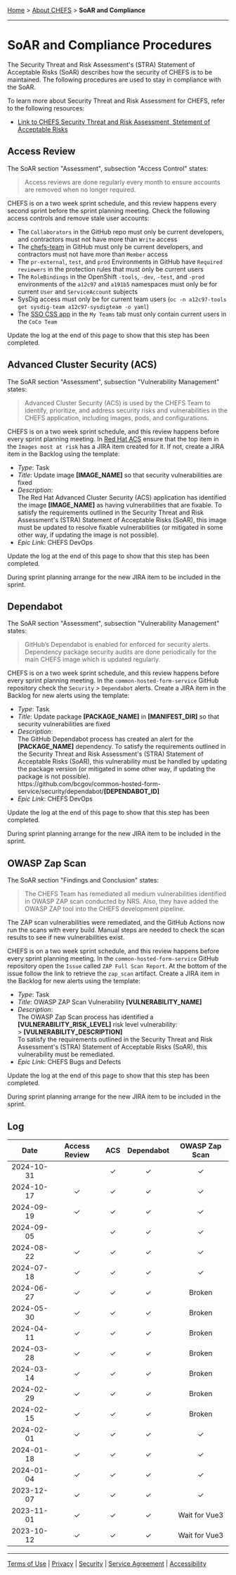 [Home](index) > [About CHEFS](About) > **SoAR and Compliance**
***

# SoAR and Compliance Procedures

The Security Threat and Risk Assessment's (STRA) Statement of Acceptable Risks (SoAR) describes how the security of CHEFS is to be maintained. The following procedures are used to stay in compliance with the SoAR.

To learn more about Security Threat and Risk Assessment for CHEFS, refer to the following resources:

* [Link to CHEFS Security Threat and Risk Assessment, Stetement of Acceptable Risks ](https://bcgov.sharepoint.com/:b:/r/teams/00003/Shared%20Documents/%F0%9F%92%BB%20General/Common%20Components/Form%20Design%20and%20Submission/STRA/SOAR%20-%20STRA001064%20%5BSept-11-2023%5D%20%5BCompleted%5D.pdf?csf=1&web=1&e=W9f8Uh)

## Access Review

The SoAR section "Assessment", subsection "Access Control" states:

> Access reviews are done regularly every month to ensure accounts are removed when no longer required.

CHEFS is on a two week sprint schedule, and this review happens every second sprint before the sprint planning meeting. Check the following access controls and remove stale user accounts:

- The `Collaborators` in the GitHub repo must only be current developers, and contractors must not have more than `Write` access
- The [chefs-team](https://github.com/orgs/bcgov/teams/chefs-team) in GitHub must only be current developers, and contractors must not have more than `Member` access
- The `pr-external`, `test`, and `prod` Environments in GitHub have `Required reviewers` in the protection rules that must only be current users
- The `RoleBindings` in the OpenShift `-tools`, `-dev`, `-test`, and `-prod` environments of the `a12c97` and `a191b5` namespaces must only be for current `User` and `ServiceAccount` subjects
- SysDig access must only be for current team users (`oc -n a12c97-tools get sysdig-team a12c97-sysdigteam -o yaml`)
- The [SSO CSS app](https://bcgov.github.io/sso-requests) in the `My Teams` tab must only contain current users in the `CoCo Team`
<!--
#### TODO:
- api.gov.bc.ca
- Discord?
- Confluence/JIRA
- S3
-->

Update the log at the end of this page to show that this step has been completed.

## Advanced Cluster Security (ACS)

The SoAR section "Assessment", subsection "Vulnerability Management" states:

> Advanced Cluster Security (ACS) is used by the CHEFS Team to identify, prioritize, and address security risks and vulnerabilities in the CHEFS application, including images, pods, and configurations.

CHEFS is on a two week sprint schedule, and this review happens before every sprint planning meeting. In [Red Hat ACS](https://acs.developer.gov.bc.ca) ensure that the top item in the `Images most at risk` has a JIRA item created for it. If not, create a JIRA item in the Backlog using the template:

- _Type_: Task
- _Title_: Update image **[IMAGE_NAME]** so that security vulnerabilities are fixed
- _Description_:<br>The Red Hat Advanced Cluster Security (ACS) application has identified the image **[IMAGE_NAME]** as having vulnerabilities that are fixable. To satisfy the requirements outlined in the Security Threat and Risk Assessment's (STRA) Statement of Acceptable Risks (SoAR), this image must be updated to resolve fixable vulnerabilities (or mitigated in some other way, if updating the image is not possible).
- _Epic Link_: CHEFS DevOps

Update the log at the end of this page to show that this step has been completed.

During sprint planning arrange for the new JIRA item to be included in the sprint.

## Dependabot

The SoAR section "Assessment", subsection "Vulnerability Management" states:

> GitHub’s Dependabot is enabled for enforced for security alerts. Dependency package security audits are done periodically for the main CHEFS image which is updated regularly.

CHEFS is on a two week sprint schedule, and this review happens before every sprint planning meeting. In the `common-hosted-form-service` GitHub repository check the `Security` > `Dependabot` alerts. Create a JIRA item in the Backlog for new alerts using the template:

- _Type_: Task
- _Title_: Update package **[PACKAGE_NAME]** in **[MANIFEST_DIR]** so that security vulnerabilities are fixed 
- _Description_:<br>The GitHub Dependabot process has created an alert for the **[PACKAGE_NAME]** dependency. To satisfy the requirements outlined in the Security Threat and Risk Assessment's (STRA) Statement of Acceptable Risks (SoAR), this vulnerability must be handled by updating the package version (or mitigated in some other way, if updating the package is not possible).<br>
  ht<workaround>tps://gi</workaround>thub.com/bcgov/common-hosted-form-service/security/dependabot/**[DEPENDABOT_ID]**
- _Epic Link_: CHEFS DevOps

Update the log at the end of this page to show that this step has been completed.

During sprint planning arrange for the new JIRA item to be included in the sprint.

## OWASP Zap Scan

The SoAR section "Findings and Conclusion" states:

> The CHEFS Team has remediated all medium vulnerabilities identified in OWASP ZAP scan conducted by NRS. Also, they have added the OWASP ZAP tool into the CHEFS development pipeline.

The ZAP scan vulnerabilities were remediated, and the GitHub Actions now run the scans with every build. Manual steps are needed to check the scan results to see if new vulnerabilities exist.

CHEFS is on a two week sprint schedule, and this review happens before every sprint planning meeting. In the `common-hosted-form-service` GitHub repository open the `Issue` called `ZAP Full Scan Report`. At the bottom of the issue follow the link to retrieve the `zap_scan` artifact. Create a JIRA item in the Backlog for new alerts using the template:

- _Type_: Task
- _Title_: OWASP ZAP Scan Vulnerability **[VULNERABILITY_NAME]**
- _Description_:<br>The OWASP Zap Scan process has identified a **[VULNERABILITY_RISK_LEVEL]** risk level vulnerability:<br>
  \> **[VULNERABILITY_DESCRIPTION]**<br>
  To satisfy the requirements outlined in the Security Threat and Risk Assessment's (STRA) Statement of Acceptable Risks (SoAR), this vulnerability must be remediated.
- _Epic Link_: CHEFS Bugs and Defects

Update the log at the end of this page to show that this step has been completed.

During sprint planning arrange for the new JIRA item to be included in the sprint.

## Log

<!-- NOTE: The log is in reverse order by date (newest at top) -->
|Date|Access Review|ACS|Dependabot|OWASP Zap Scan|
|:---:|:---:|:---:|:---:|:---:|
|2024-10-31||&check;|&check;|&check;|
|2024-10-17|&check;|&check;|&check;|&check;|
|2024-09-19|&check;|&check;|&check;|&check;|
|2024-09-05||&check;|&check;|&check;|
|2024-08-22|&check;|&check;|&check;|&check;|
|2024-07-18|&check;|&check;|&check;|&check;|
|2024-06-27|&check;|&check;|&check;|Broken|
|2024-05-30|&check;|&check;|&check;|Broken|
|2024-04-11|&check;|&check;|&check;|Broken|
|2024-03-28|&check;|&check;|&check;|Broken|
|2024-03-14|&check;|&check;|&check;|Broken|
|2024-02-29|&check;|&check;|&check;|Broken|
|2024-02-15|&check;|&check;|&check;|Broken|
|2024-02-01|&check;|&check;|&check;|&check;|
|2024-01-18|&check;|&check;|&check;|&check;|
|2024-01-04|&check;|&check;|&check;|&check;|
|2023-12-07|&check;|&check;|&check;|&check;|
|2023-11-01|&check;|&check;|&check;|Wait for Vue3|
|2023-10-12|&check;|&check;|&check;|Wait for Vue3|

***
[Terms of Use](Terms-of-Use) | [Privacy](Privacy) | [Security](Security) | [Service Agreement](Service-Agreement) | [Accessibility](Accessibility)
